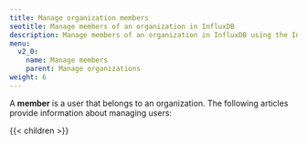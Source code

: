 ```yaml
---
title: Manage organization members
seotitle: Manage members of an organization in InfluxDB
description: Manage members of an organization in InfluxDB using the InfluxDB UI or CLI.
menu:
  v2_0:
    name: Manage members
    parent: Manage organizations
weight: 6
---
```


A **member** is a user that belongs to an organization.
The following articles provide information about managing users:

{{< children >}}
